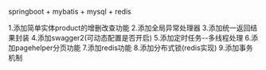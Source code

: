springboot + mybatis + mysql + redis

1.添加简单实体product的增删改查功能
2.添加全局异常处理器
3.添加统一返回结果封装
4.添加swagger2(可动态配置是否开启)
5.添加定时任务--多线程处理
6.添加pagehelper分页功能
7.添加redis功能
8.添加分布式锁(redis实现)
9.添加事务机制